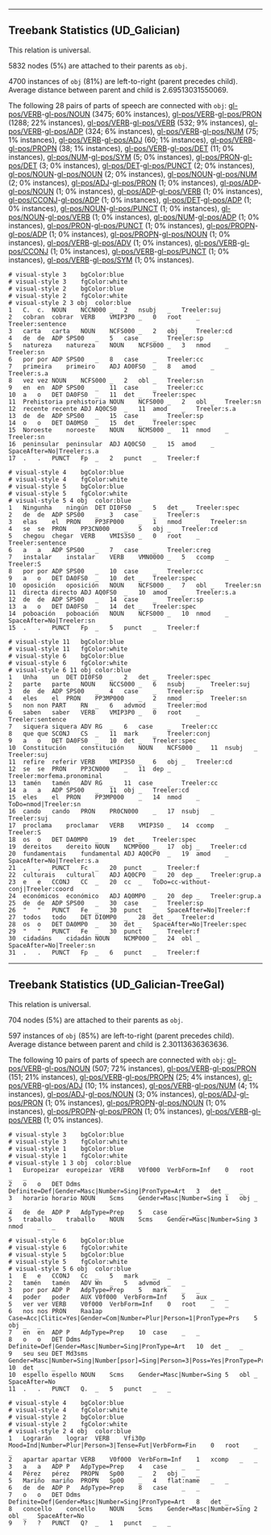 

--------------------------------------------------------------------------------

## Treebank Statistics (UD_Galician)

This relation is universal.

5832 nodes (5%) are attached to their parents as `obj`.

4700 instances of `obj` (81%) are left-to-right (parent precedes child).
Average distance between parent and child is 2.69513031550069.

The following 28 pairs of parts of speech are connected with `obj`: [gl-pos/VERB]()-[gl-pos/NOUN]() (3475; 60% instances), [gl-pos/VERB]()-[gl-pos/PRON]() (1288; 22% instances), [gl-pos/VERB]()-[gl-pos/VERB]() (532; 9% instances), [gl-pos/VERB]()-[gl-pos/ADP]() (324; 6% instances), [gl-pos/VERB]()-[gl-pos/NUM]() (75; 1% instances), [gl-pos/VERB]()-[gl-pos/ADJ]() (60; 1% instances), [gl-pos/VERB]()-[gl-pos/PROPN]() (38; 1% instances), [gl-pos/VERB]()-[gl-pos/DET]() (11; 0% instances), [gl-pos/NUM]()-[gl-pos/SYM]() (5; 0% instances), [gl-pos/PRON]()-[gl-pos/DET]() (3; 0% instances), [gl-pos/DET]()-[gl-pos/PUNCT]() (2; 0% instances), [gl-pos/NOUN]()-[gl-pos/NOUN]() (2; 0% instances), [gl-pos/NOUN]()-[gl-pos/NUM]() (2; 0% instances), [gl-pos/ADJ]()-[gl-pos/PRON]() (1; 0% instances), [gl-pos/ADP]()-[gl-pos/NOUN]() (1; 0% instances), [gl-pos/ADP]()-[gl-pos/VERB]() (1; 0% instances), [gl-pos/CCONJ]()-[gl-pos/ADP]() (1; 0% instances), [gl-pos/DET]()-[gl-pos/ADP]() (1; 0% instances), [gl-pos/NOUN]()-[gl-pos/PUNCT]() (1; 0% instances), [gl-pos/NOUN]()-[gl-pos/VERB]() (1; 0% instances), [gl-pos/NUM]()-[gl-pos/ADP]() (1; 0% instances), [gl-pos/PRON]()-[gl-pos/PUNCT]() (1; 0% instances), [gl-pos/PROPN]()-[gl-pos/ADP]() (1; 0% instances), [gl-pos/PROPN]()-[gl-pos/NOUN]() (1; 0% instances), [gl-pos/VERB]()-[gl-pos/ADV]() (1; 0% instances), [gl-pos/VERB]()-[gl-pos/CCONJ]() (1; 0% instances), [gl-pos/VERB]()-[gl-pos/PUNCT]() (1; 0% instances), [gl-pos/VERB]()-[gl-pos/SYM]() (1; 0% instances).


~~~ conllu
# visual-style 3	bgColor:blue
# visual-style 3	fgColor:white
# visual-style 2	bgColor:blue
# visual-style 2	fgColor:white
# visual-style 2 3 obj	color:blue
1	C.	c.	NOUN	NCCN000	_	2	nsubj	_	Treeler:suj
2	cobran	cobrar	VERB	VMIP3P0	_	0	root	_	Treeler:sentence
3	carta	carta	NOUN	NCFS000	_	2	obj	_	Treeler:cd
4	de	de	ADP	SPS00	_	5	case	_	Treeler:sp
5	natureza	natureza	NOUN	NCFS000	_	3	nmod	_	Treeler:sn
6	por	por	ADP	SPS00	_	8	case	_	Treeler:cc
7	primeira	primeiro	ADJ	AO0FS0	_	8	amod	_	Treeler:s.a
8	vez	vez	NOUN	NCFS000	_	2	obl	_	Treeler:sn
9	en	en	ADP	SPS00	_	11	case	_	Treeler:cc
10	a	o	DET	DA0FS0	_	11	det	_	Treeler:spec
11	Prehistoria	prehistoria	NOUN	NCFS000	_	2	obl	_	Treeler:sn
12	recente	recente	ADJ	AQ0CS0	_	11	amod	_	Treeler:s.a
13	de	de	ADP	SPS00	_	15	case	_	Treeler:sp
14	o	o	DET	DA0MS0	_	15	det	_	Treeler:spec
15	Noroeste	noroeste	NOUN	NCMS000	_	11	nmod	_	Treeler:sn
16	peninsular	peninsular	ADJ	AQ0CS0	_	15	amod	_	SpaceAfter=No|Treeler:s.a
17	.	.	PUNCT	Fp	_	2	punct	_	Treeler:f

~~~


~~~ conllu
# visual-style 4	bgColor:blue
# visual-style 4	fgColor:white
# visual-style 5	bgColor:blue
# visual-style 5	fgColor:white
# visual-style 5 4 obj	color:blue
1	Ningunha	ningún	DET	DI0FS0	_	5	det	_	Treeler:spec
2	de	de	ADP	SPS00	_	3	case	_	Treeler:s
3	elas	el	PRON	PP3FP000	_	1	nmod	_	Treeler:sn
4	se	se	PRON	PP3CN000	_	5	obj	_	Treeler:cd
5	chegou	chegar	VERB	VMIS3S0	_	0	root	_	Treeler:sentence
6	a	a	ADP	SPS00	_	7	case	_	Treeler:creg
7	instalar	instalar	VERB	VMN0000	_	5	ccomp	_	Treeler:S
8	por	por	ADP	SPS00	_	10	case	_	Treeler:cc
9	a	o	DET	DA0FS0	_	10	det	_	Treeler:spec
10	oposición	oposición	NOUN	NCFS000	_	7	obl	_	Treeler:sn
11	directa	directo	ADJ	AQ0FS0	_	10	amod	_	Treeler:s.a
12	de	de	ADP	SPS00	_	14	case	_	Treeler:sp
13	a	o	DET	DA0FS0	_	14	det	_	Treeler:spec
14	poboación	poboación	NOUN	NCFS000	_	10	nmod	_	SpaceAfter=No|Treeler:sn
15	.	.	PUNCT	Fp	_	5	punct	_	Treeler:f

~~~


~~~ conllu
# visual-style 11	bgColor:blue
# visual-style 11	fgColor:white
# visual-style 6	bgColor:blue
# visual-style 6	fgColor:white
# visual-style 6 11 obj	color:blue
1	Unha	un	DET	DI0FS0	_	2	det	_	Treeler:spec
2	parte	parte	NOUN	NCCS000	_	6	nsubj	_	Treeler:suj
3	de	de	ADP	SPS00	_	4	case	_	Treeler:sp
4	eles	el	PRON	PP3MP000	_	2	nmod	_	Treeler:sn
5	non	non	PART	RN	_	6	advmod	_	Treeler:mod
6	saben	saber	VERB	VMIP3P0	_	0	root	_	Treeler:sentence
7	siquera	siquera	ADV	RG	_	6	case	_	Treeler:cc
8	que	que	SCONJ	CS	_	11	mark	_	Treeler:conj
9	a	o	DET	DA0FS0	_	10	det	_	Treeler:spec
10	Constitución	constitución	NOUN	NCFS000	_	11	nsubj	_	Treeler:suj
11	refire	referir	VERB	VMIP3S0	_	6	obj	_	Treeler:cd
12	se	se	PRON	PP3CN000	_	11	dep	_	Treeler:morfema.pronominal
13	tamén	tamén	ADV	RG	_	11	case	_	Treeler:cc
14	a	a	ADP	SPS00	_	11	obj	_	Treeler:cd
15	eles	el	PRON	PP3MP000	_	14	nmod	_	ToDo=nmod|Treeler:sn
16	cando	cando	PRON	PR0CN000	_	17	nsubj	_	Treeler:suj
17	proclama	proclamar	VERB	VMIP3S0	_	14	ccomp	_	Treeler:S
18	os	o	DET	DA0MP0	_	19	det	_	Treeler:spec
19	dereitos	dereito	NOUN	NCMP000	_	17	obj	_	Treeler:cd
20	fundamentais	fundamental	ADJ	AQ0CP0	_	19	amod	_	SpaceAfter=No|Treeler:s.a
21	,	,	PUNCT	Fc	_	20	punct	_	Treeler:f
22	culturais	cultural	ADJ	AQ0CP0	_	20	dep	_	Treeler:grup.a
23	e	e	CCONJ	CC	_	20	cc	_	ToDo=cc-without-conj|Treeler:coord
24	económicos	económico	ADJ	AQ0MP0	_	20	dep	_	Treeler:grup.a
25	de	de	ADP	SPS00	_	30	case	_	Treeler:sp
26	"	"	PUNCT	Fe	_	30	punct	_	SpaceAfter=No|Treeler:f
27	todos	todo	DET	DI0MP0	_	28	det	_	Treeler:d
28	os	o	DET	DA0MP0	_	30	det	_	SpaceAfter=No|Treeler:spec
29	"	"	PUNCT	Fe	_	30	punct	_	Treeler:f
30	cidadáns	cidadán	NOUN	NCMP000	_	24	obl	_	SpaceAfter=No|Treeler:sn
31	.	.	PUNCT	Fp	_	6	punct	_	Treeler:f

~~~




--------------------------------------------------------------------------------

## Treebank Statistics (UD_Galician-TreeGal)

This relation is universal.

704 nodes (5%) are attached to their parents as `obj`.

597 instances of `obj` (85%) are left-to-right (parent precedes child).
Average distance between parent and child is 2.30113636363636.

The following 10 pairs of parts of speech are connected with `obj`: [gl-pos/VERB]()-[gl-pos/NOUN]() (507; 72% instances), [gl-pos/VERB]()-[gl-pos/PRON]() (151; 21% instances), [gl-pos/VERB]()-[gl-pos/PROPN]() (25; 4% instances), [gl-pos/VERB]()-[gl-pos/ADJ]() (10; 1% instances), [gl-pos/VERB]()-[gl-pos/NUM]() (4; 1% instances), [gl-pos/ADJ]()-[gl-pos/NOUN]() (3; 0% instances), [gl-pos/ADJ]()-[gl-pos/PRON]() (1; 0% instances), [gl-pos/PROPN]()-[gl-pos/NOUN]() (1; 0% instances), [gl-pos/PROPN]()-[gl-pos/PRON]() (1; 0% instances), [gl-pos/VERB]()-[gl-pos/VERB]() (1; 0% instances).


~~~ conllu
# visual-style 3	bgColor:blue
# visual-style 3	fgColor:white
# visual-style 1	bgColor:blue
# visual-style 1	fgColor:white
# visual-style 1 3 obj	color:blue
1	Europeizar	europeizar	VERB	V0f000	VerbForm=Inf	0	root	_	_
2	o	o	DET	Ddms	Definite=Def|Gender=Masc|Number=Sing|PronType=Art	3	det	_	_
3	horario	horario	NOUN	Scms	Gender=Masc|Number=Sing	1	obj	_	_
4	de	de	ADP	P	AdpType=Prep	5	case	_	_
5	traballo	traballo	NOUN	Scms	Gender=Masc|Number=Sing	3	nmod	_	_

~~~


~~~ conllu
# visual-style 6	bgColor:blue
# visual-style 6	fgColor:white
# visual-style 5	bgColor:blue
# visual-style 5	fgColor:white
# visual-style 5 6 obj	color:blue
1	E	e	CCONJ	Cc	_	5	mark	_	_
2	tamén	tamén	ADV	Wn	_	5	advmod	_	_
3	por	por	ADP	P	AdpType=Prep	5	mark	_	_
4	poder	poder	AUX	V0f000	VerbForm=Inf	5	aux	_	_
5	ver	ver	VERB	V0f000	VerbForm=Inf	0	root	_	_
6	nos	nos	PRON	Raa1ap	Case=Acc|Clitic=Yes|Gender=Com|Number=Plur|Person=1|PronType=Prs	5	obj	_	_
7	en	en	ADP	P	AdpType=Prep	10	case	_	_
8	o	o	DET	Ddms	Definite=Def|Gender=Masc|Number=Sing|PronType=Art	10	det	_	_
9	seu	seu	DET	Md3sms	Gender=Masc|Number=Sing|Number[psor]=Sing|Person=3|Poss=Yes|PronType=Prs	10	det	_	_
10	espello	espello	NOUN	Scms	Gender=Masc|Number=Sing	5	obl	_	SpaceAfter=No
11	.	.	PUNCT	Q.	_	5	punct	_	_

~~~


~~~ conllu
# visual-style 4	bgColor:blue
# visual-style 4	fgColor:white
# visual-style 2	bgColor:blue
# visual-style 2	fgColor:white
# visual-style 2 4 obj	color:blue
1	Lograrán	lograr	VERB	Vfi30p	Mood=Ind|Number=Plur|Person=3|Tense=Fut|VerbForm=Fin	0	root	_	_
2	apartar	apartar	VERB	V0f000	VerbForm=Inf	1	xcomp	_	_
3	a	a	ADP	P	AdpType=Prep	4	case	_	_
4	Pérez	pérez	PROPN	Sp00	_	2	obj	_	_
5	Mariño	mariño	PROPN	Sp00	_	4	flat:name	_	_
6	de	de	ADP	P	AdpType=Prep	8	case	_	_
7	o	o	DET	Ddms	Definite=Def|Gender=Masc|Number=Sing|PronType=Art	8	det	_	_
8	concello	concello	NOUN	Scms	Gender=Masc|Number=Sing	2	obl	_	SpaceAfter=No
9	?	?	PUNCT	Q?	_	1	punct	_	_

~~~


